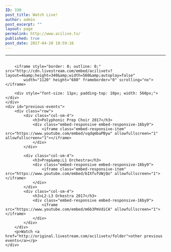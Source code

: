 ```yaml
---
ID: 330
post_title: Watch Live!
author: admin
post_excerpt: ""
layout: page
permalink: http://www.acilive.tv/
published: true
post_date: 2017-04-20 10:59:16
---
```

<hr>
<div id="watch-live">
    <div style="border: 0px solid black; height: 100%; width: 100%; overflow-y: hidden; overflow: overlay;">

        <iframe style="border: 0; outline: 0;" src="http://cdn.livestream.com/embed/acilivetv?layout=4&amp;height=340&amp;width=560&amp;autoplay=false"
            width="1120" height="680" frameborder="0" scrolling="no"></iframe>

        <div style="font-size: 11px; padding-top: 10px; width: 560px;"></div>
    </div>
    <div id="previous-events">
        <div class="row">
            <div class="col-sm-4">
                <h3>Polyphonic Prep Choir 2017</h3>
                <div class="embed-responsive embed-responsive-16by9">
                    <iframe class="embed-responsive-item" src="https://www.youtube.com/embed/vqdqmbaPByw" allowfullscreen="1" allowfullscreen="1"></iframe>
                </div>
            </div>

            <div class="col-sm-4">
                <h3>Prep&amp;L1 Orchestra</h3>
                <div class="embed-responsive embed-responsive-16by9">
                    <iframe class="embed-responsive-item" src="https://www.youtube.com/embed/bIXfufUWjQo" allowfullscreen="1"></iframe>
                </div>
            </div>
            <div class="col-sm-4">
                <h3>L2-L3 Orkestra 2017</h3>
                <div class="embed-responsive embed-responsive-16by9">
                    <iframe src="https://www.youtube.com/embed/m6b3PmVdiCA" allowfullscreen="1"></iframe>
                </div>
            </div>
        </div>
        <p>Watch <a href="http://original.livestream.com/acilivetv/folder">other previous events</a></p>
    </div>
</div>